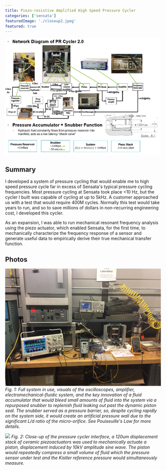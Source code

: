 ```yaml
---
title: Piezo-resistive Amplified High Speed Pressure Cycler
categories: ['sensata']
featuredImage: './closeup2.jpeg'
featured: true
---
```

![](diagram.JPEG)

## Summary

I developed a system of pressure cycling that would enable me to high speed pressure cycle far in excess of Sensata's typical pressure cycling frequencies. Most pressure cycling at Sensata took place <10 Hz, but the cycler I built was capable of cycling at up to 5kHz. A customer approached us with a test that would require 400M cycles. Normally this test would take years to run, and so to save millions of dollars in non-recurring engineering cost, I developed this cycler.

As an expansion, I was able to run mechanical resonant frequency analysis using the piezo actuator, which enabled Sensata, for the first time, to mechanically characterize the frequency response of a sensor and generate useful data to empirically derive their true mechanical transfer function.


## Photos
![](IMG_3271.JPG)
*Fig. 1: Full system in use, visuals of the oscilloscopes, amplifier, electromechanical-fluidic system, and the key innovation of a fluid accumulator that would bleed small amounts of fluid into the system via a repurposed snubber to replenish fluid leaking out past the dynamic piston seal. The snubber served as a pressure barrier, so, despite cycling rapidly on the system side, it would create an artificial pressure wall due to the significant L/d ratio of the micro-orifice. See Pouiseuille's Law for more details.*

![](closeup2.jpeg)
*Fig. 2: Close-up of the pressure cycler interface, a 120um displacement stack of ceramic piezoactuators was used to mechanically actuate a piston, displacement induced by 10kV amplitude sine wave. The piston would repeatedly compress a small volume of fluid which the pressure sensor under test and the Kistler reference pressure would simultaneously measure.*
